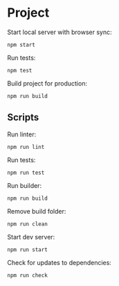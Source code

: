 # Project

Start local server with browser sync:

    npm start

Run tests:

    npm test

Build project for production:

    npm run build


## Scripts
Run linter:

    npm run lint

Run tests:

    npm run test

Run builder:

    npm run build

Remove build folder:

    npm run clean

Start dev server:

    npm run start

Check for updates to dependencies:

    npm run check
